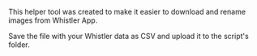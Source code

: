 This helper tool was created to make it easier to download and rename images from Whistler App. 

Save the file with your Whistler data as CSV and upload it to the script's folder.
